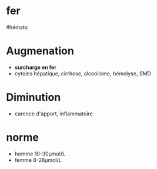 # fer
#hémato 



# Augmenation


- **surcharge en fer** 
- cytoles hépatique, cirrhose, alcoolisme, hémolyse, SMD 


# Diminution


- carence d'apport, inflammatoire 


# norme


- homme 10-30μmol/L 
- femme 8-28μmol/L 

